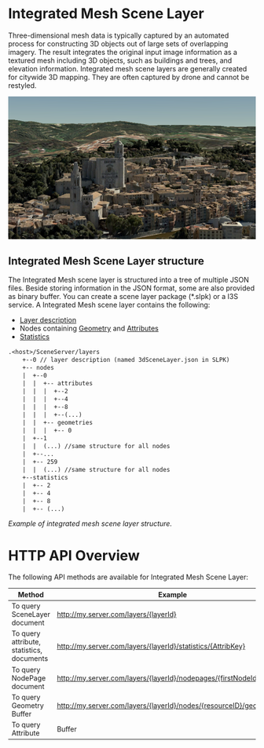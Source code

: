 # Integrated Mesh Scene Layer

Three-dimensional mesh data is typically captured by an automated process for constructing 3D objects out of large sets of overlapping imagery. The result integrates the original input image information as a textured mesh including 3D objects, such as buildings and trees, and elevation information. Integrated mesh scene layers  are generally created for citywide 3D mapping. They are often captured by drone and cannot be restyled.

![Integrated Mesh Scene Layer](img/IM.PNG)

## Integrated Mesh Scene Layer structure
The Integrated Mesh scene layer is structured into a tree of multiple JSON files. Beside storing information in the JSON format, some are also provided as binary buffer. You can create a scene layer package (*.slpk) or a I3S service. A Integrated Mesh scene layer contains the following:

- [Layer description](3DScenelayer.cmn.md)
- Nodes containing [Geometry](geometry.cmn.md) and [Attributes](attributeStats.cmn.md)
- [Statistics](statsInfo.cmn.md)

```
.<host>/SceneServer/layers
	+--0 // layer description (named 3dSceneLayer.json in SLPK)
	+-- nodes
	|  +--0
	|  |  +-- attributes
	|  |  |  +--2 
	|  |  |  +--4
	|  |  |  +--8
	|  |  |  +--(...)
	|  |  +-- geometries
	|  |  |  +-- 0
	|  +--1 
	|  |  (...) //same structure for all nodes
	|  +--...
	|  +-- 259
	|  |  (...) //same structure for all nodes
	+--statistics
	|  +-- 2
	|  +-- 4
	|  +-- 8
	|  +-- (...)
```
*Example of integrated mesh scene layer structure.*

# HTTP API Overview

The following API methods are available for Integrated Mesh Scene Layer:

|Method|Example|
|------|-------|
|To query SceneLayer document|http://my.server.com/layers/{layerId}|
|To query attribute, statistics, documents|http://my.server.com/layers/{layerId}/statistics/{AttribKey} |
|To query  NodePage  document|http://my.server.com/layers/{layerId}/nodepages/{firstNodeIdInPage} |
|To query  Geometry  Buffer|http://my.server.com/layers/{layerId}/nodes/{resourceID}/geometries/0 |
|To query  Attribute  |Buffer|http://my.server.com/layers/{layerId}/nodes/{resourceID}/attributes/{AttribKey}  Node:  {AttribKey}  is listed at  scenelayer.attributeStorageInfo[].key |